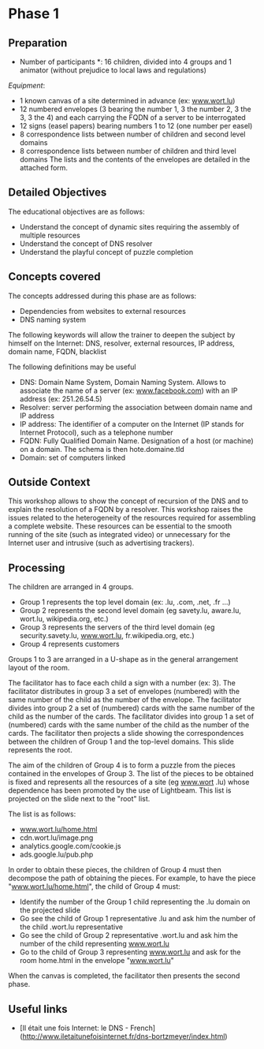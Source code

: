 # Phase 1

## Preparation
* Number of participants *: 16 children, divided into 4 groups and 1 animator (without prejudice to local laws and regulations)

*Equipment*:
* 1 known canvas of a site determined in advance (ex: www.wort.lu)
* 12 numbered envelopes (3 bearing the number 1, 3 the number 2, 3 the 3, 3 the 4) and each carrying the FQDN of a server to be interrogated
* 12 signs (easel papers) bearing numbers 1 to 12 (one number per easel)
* 8 correspondence lists between number of children and second level domains
* 8 correspondence lists between number of children and third level domains
The lists and the contents of the envelopes are detailed in the attached form.

## Detailed Objectives
The educational objectives are as follows:
* Understand the concept of dynamic sites requiring the assembly of multiple resources
* Understand the concept of DNS resolver
* Understand the playful concept of puzzle completion

## Concepts covered
The concepts addressed during this phase are as follows:
* Dependencies from websites to external resources
* DNS naming system

The following keywords will allow the trainer to deepen the subject by himself on the Internet:
DNS, resolver, external resources, IP address, domain name, FQDN, blacklist

The following definitions may be useful
* DNS: Domain Name System, Domain Naming System. Allows to associate the name of a server (ex: www.facebook.com) with an IP address (ex: 251.26.54.5)
* Resolver: server performing the association between domain name and IP address
* IP address: The identifier of a computer on the Internet (IP stands for Internet Protocol), such as a telephone number
* FQDN: Fully Qualified Domain Name. Designation of a host (or machine) on a domain. The schema is then hote.domaine.tld
* Domain: set of computers linked

## Outside Context
This workshop allows to show the concept of recursion of the DNS and to explain the resolution of a FQDN by a resolver.
This workshop raises the issues related to the heterogeneity of the resources required for assembling a complete website. These resources can be essential to the smooth running of the site (such as integrated video) or unnecessary for the Internet user and intrusive (such as advertising trackers).

## Processing
The children are arranged in 4 groups.
* Group 1 represents the top level domain (ex: .lu, .com, .net, .fr ...)
* Group 2 represents the second level domain (eg savety.lu, aware.lu, wort.lu, wikipedia.org, etc.)
* Group 3 represents the servers of the third level domain (eg security.savety.lu, www.wort.lu, fr.wikipedia.org, etc.)
* Group 4 represents customers

Groups 1 to 3 are arranged in a U-shape as in the general arrangement layout of the room.

The facilitator has to face each child a sign with a number (ex: 3).
The facilitator distributes in group 3 a set of envelopes (numbered) with the same number of the child as the number of the envelope.
The facilitator divides into group 2 a set of (numbered) cards with the same number of the child as the number of the cards.
The facilitator divides into group 1 a set of (numbered) cards with the same number of the child as the number of the cards.
The facilitator then projects a slide showing the correspondences between the children of Group 1 and the top-level domains. This slide represents the root.

The aim of the children of Group 4 is to form a puzzle from the pieces contained in the envelopes of Group 3. The list of the pieces to be obtained is fixed and represents all the resources of a site (eg www.wort .lu) whose dependence has been promoted by the use of Lightbeam. This list is projected on the slide next to the "root" list.

The list is as follows:
- www.wort.lu/home.html
- cdn.wort.lu/image.png
- analytics.google.com/cookie.js
- ads.google.lu/pub.php


In order to obtain these pieces, the children of Group 4 must then decompose the path of obtaining the pieces. For example, to have the piece "www.wort.lu/home.html", the child of Group 4 must:
- Identify the number of the Group 1 child representing the .lu domain on the projected slide
- Go see the child of Group 1 representative .lu and ask him the number of the child .wort.lu representative
- Go see the child of Group 2 representative .wort.lu and ask him the number of the child representing www.wort.lu
- Go to the child of Group 3 representing www.wort.lu and ask for the room home.html in the envelope "www.wort.lu"

When the canvas is completed, the facilitator then presents the second phase.


## Useful links
* [Il était une fois Internet: le DNS - French] (http://www.iletaitunefoisinternet.fr/dns-bortzmeyer/index.html)